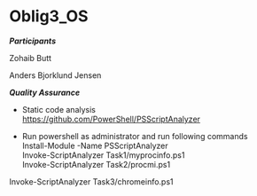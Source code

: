 # Oblig3_OS

***Participants***

Zohaib Butt 

Anders Bjorklund Jensen

***Quality Assurance***
- Static code analysis\
https://github.com/PowerShell/PSScriptAnalyzer

- Run powershell as administrator and run following commands\
Install-Module -Name PSScriptAnalyzer\
Invoke-ScriptAnalyzer Task1/myprocinfo.ps1\
Invoke-ScriptAnalyzer Task2/procmi.ps1

Invoke-ScriptAnalyzer Task3/chromeinfo.ps1


